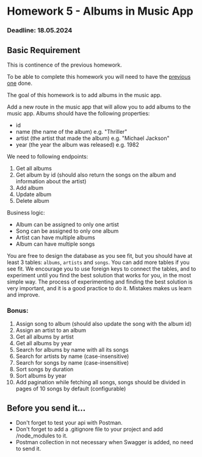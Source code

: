 # Homework 5 - Albums in Music App

### Deadline: 18.05.2024

## Basic Requirement

This is continence of the previous homework.

To be able to complete this homework you will need to have the [previous one](https://github.com/sedc-codecademy/mkwd12-js-06-nodejsadv/blob/main/G1/homework/homework5.md) done.

The goal of this homework is to add albums in the music app.

Add a new route in the music app that will allow you to add albums to the music app.
Albums should have the following properties:
* id
* name (the name of the album) e.g. "Thriller"
* artist (the artist that made the album) e.g. "Michael Jackson"
* year (the year the album was released) e.g. 1982

We need to following endpoints:
1. Get all albums
2. Get album by id (should also return the songs on the album and information about the artist)
3. Add album
4. Update album
5. Delete album

Business logic:
* Album can be assigned to only one artist
* Song can be assigned to only one album
* Artist can have multiple albums
* Album can have multiple songs

You are free to design the database as you see fit, but you should have at least 3 tables: `albums`, `artists` and `songs`. You can add more tables if you see fit.
We encourage you to use foreign keys to connect the tables, and to experiment until you find the best solution that works for you, in the most simple way.
The process of experimenting and finding the best solution is very important, and it is a good practice to do it. Mistakes makes us learn and improve.
  
### Bonus:
1. Assign song to album (should also update the song with the album id)
2. Assign an artist to an album
3. Get all albums by artist
4. Get all albums by year
5. Search for albums by name with all its songs
6. Search for artists by name (case-insensitive)
7. Search for songs by name (case-insensitive)
8. Sort songs by duration
9. Sort albums by year
10. Add pagination while fetching all songs, songs should be divided in pages of 10 songs by default (configurable)

## Before you send it...
* Don't forget to test your api with Postman.
* Don't forget to add a .gitignore file to your project and add /node_modules to it.
* Postman collection in not necessary when Swagger is added, no need to send it.
